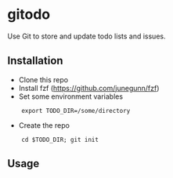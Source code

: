 # gitodo
Use Git to store and update todo lists and issues.

## Installation

* Clone this repo
* Install fzf (https://github.com/junegunn/fzf)
* Set some environment variables

~~~
    export TODO_DIR=/some/directory
~~~

* Create the repo

~~~
    cd $TODO_DIR; git init
~~~

## Usage

